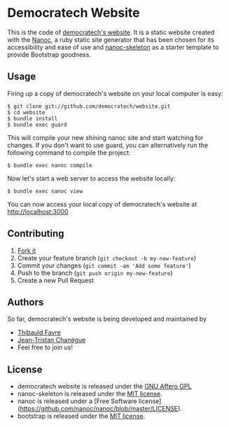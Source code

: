 # Democratech Website

This is the code of [democratech's website](http://democratech.co).
It is a static website created with the [Nanoc](http://nanoc.ws/), a ruby static site generator that has been chosen for its accessibility and ease of use and [nanoc-skeleton](https://github.com/alessandro1997/nanoc-skeleton) as a starter template to provide Bootstrap goodness.

## Usage

Firing up a copy of democratech's website on your local computer is easy:

```console
$ git clone git://github.com/democratech/website.git
$ cd website
$ bundle install
$ bundle exec guard
```

This will compile your new shining nanoc site and start watching for changes. If you don't want to use guard, you can alternatively run the following command to compile the project:
```console
$ bundle exec nanoc compile
```

Now let's start a web server to access the website locally:

```console
$ bundle exec nanoc view
```

You can now access your local copy of democratech's website at [http://localhost:3000](http://localhost:3000)

## Contributing

1. [Fork it](http://github.com/democratech/website/fork)
2. Create your feature branch (`git checkout -b my-new-feature`)
3. Commit your changes (`git commit -am 'Add some feature'`)
4. Push to the branch (`git push origin my-new-feature`)
5. Create a new Pull Request

## Authors

So far, democratech's website is being developed and maintained by
* [Thibauld Favre](https://twitter.com/thibauld)
* [Jean-Tristan Chanègue](https://www.linkedin.com/in/jeantristanchanegue)
* Feel free to join us! 


## License

* democratech website is released under the [GNU Affero GPL](https://github.com/democratech/website/blob/master/LICENSE)
* nanoc-skeleton is released under the [MIT license](https://github.com/alessandro1997/nanoc-skeleton/blob/master/LICENSE.txt).
* nanoc is released under a [Free Software license] (https://github.com/nanoc/nanoc/blob/master/LICENSE).
* bootstrap is released under the [MIT license](https://github.com/twbs/bootstrap/blob/master/LICENSE).

